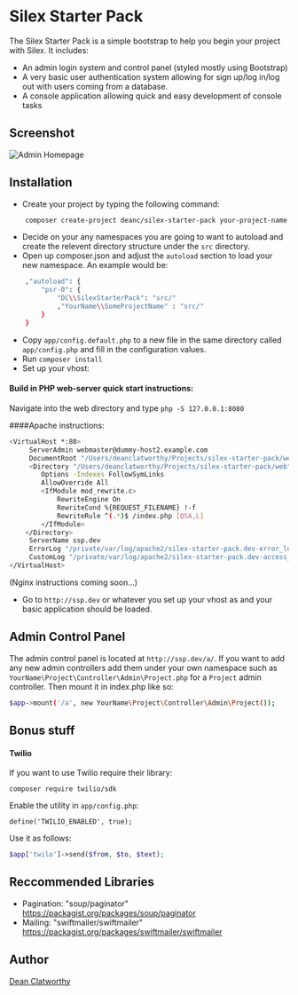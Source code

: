Silex Starter Pack
=========

The Silex Starter Pack is a simple bootstrap to help you begin your project with Silex. It includes:

  - An admin login system and control panel (styled mostly using Bootstrap)
  - A very basic user authentication system allowing for sign up/log in/log out with users coming from a database.
  - A console application allowing quick and easy development of console tasks
  
Screenshot
--------------

![Admin Homepage](https://raw.github.com/deanc/silex-starter-pack/master/screenshot.png)

Installation
--------------

* Create your project by typing the following command:

```sh
    composer create-project deanc/silex-starter-pack your-project-name dev-master
```

* Decide on your any namespaces you are going to want to autoload and create the relevent directory structure under the `src` directory.
* Open up composer.json and adjust the `autoload` section to load your new namespace. An example would be:

```sh
    ,"autoload": {
        "psr-0": {
            "DC\\SilexStarterPack": "src/"
            ,"YourName\\SomeProjectName" : "src/"
        }
    }
```

* Copy `app/config.default.php` to a new file in the same directory called `app/config.php` and fill in the configuration values.
* Run `composer install`
* Set up your vhost:

#### Build in PHP web-server quick start instructions:

Navigate into the web directory and type `php -S 127.0.0.1:8080`

####Apache instructions:

```sh
<VirtualHost *:80>
     ServerAdmin webmaster@dummy-host2.example.com
     DocumentRoot "/Users/deanclatworthy/Projects/silex-starter-pack/web"
     <Directory "/Users/deanclatworthy/Projects/silex-starter-pack/web">
        Options -Indexes FollowSymLinks
        AllowOverride All
        <IfModule mod_rewrite.c>
            RewriteEngine On
            RewriteCond %{REQUEST_FILENAME} !-f
            RewriteRule ^(.*)$ /index.php [QSA,L]
        </IfModule>
    </Directory>
     ServerName ssp.dev
     ErrorLog "/private/var/log/apache2/silex-starter-pack.dev-error_log"
     CustomLog "/private/var/log/apache2/silex-starter-pack.dev-access_log" common
</VirtualHost>
```

(Nginx instructions coming soon...)

* Go to `http://ssp.dev` or whatever you set up your vhost as and your basic application should be loaded.

Admin Control Panel
---------

The admin control panel is located at `http://ssp.dev/a/`. If you want to add any new admin controllers add them under your own namespace such as `YourName\Project\Controller\Admin\Project.php` for a `Project` admin controller. Then mount it in index.php like so:

```sh
$app->mount('/a', new YourName\Project\Controller\Admin\Project());
```

Bonus stuff
-----

#### Twilio

If you want to use Twilio require their library:

`composer require twilio/sdk`

Enable the utility in `app/config.php`:

`define('TWILIO_ENABLED', true);`

Use it as follows:

```php
$app['twilo']->send($from, $to, $text);
```


Reccommended Libraries
-----

* Pagination: "soup/paginator" https://packagist.org/packages/soup/paginator
* Mailing: "swiftmailer/swiftmailer" https://packagist.org/packages/swiftmailer/swiftmailer

Author
-----
[Dean Clatworthy](http://deanclatworthy.com)

